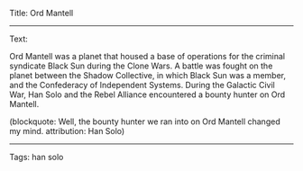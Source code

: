 Title: Ord Mantell

----

Text: 

Ord Mantell was a planet that housed a base of operations for the criminal syndicate Black Sun during the Clone Wars. A battle was fought on the planet between the Shadow Collective, in which Black Sun was a member, and the Confederacy of Independent Systems. During the Galactic Civil War, Han Solo and the Rebel Alliance encountered a bounty hunter on Ord Mantell.

(blockquote: Well, the bounty hunter we ran into on Ord Mantell changed my mind. attribution: Han Solo)

----

Tags: han solo